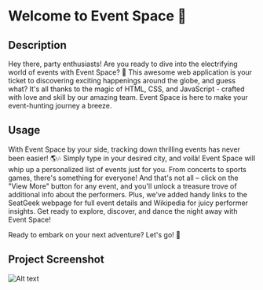 # Welcome to Event Space :star2:

## Description

Hey there, party enthusiasts! Are you ready to dive into the electrifying world of events with Event Space? :tada: This awesome web application is your ticket to discovering exciting happenings around the globe, and guess what? It's all thanks to the magic of HTML, CSS, and JavaScript - crafted with love and skill by our amazing team. Event Space is here to make your event-hunting journey a breeze.  

## Usage

With Event Space by your side, tracking down thrilling events has never been easier! 🌎:notes: Simply type in your desired city, and voilà! Event Space will whip up a personalized list of events just for you. From concerts to sports games, there's something for everyone! And that's not all – click on the "View More" button for any event, and you'll unlock a treasure trove of additional info about the performers. Plus, we've added handy links to the SeatGeek webpage for full event details and Wikipedia for juicy performer insights. Get ready to explore, discover, and dance the night away with Event Space!

Ready to embark on your next adventure? Let's go! :rocket:

## Project Screenshot

![Alt text](assets/Project_screenchot.png)
